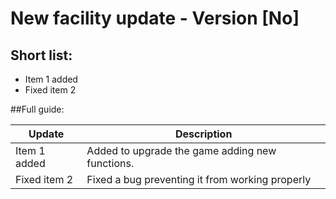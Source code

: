 # **New facility update - Version [No]**

## Short list:

- Item 1 added
- Fixed item 2

##Full guide:

| Update        | Description   |
| ------------- | ------------- |
| Item 1 added  | Added to upgrade the game adding new functions.  |
| Fixed item 2  | Fixed a bug preventing it from working properly  |
